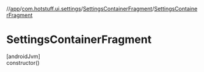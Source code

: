 //[app](../../../index.md)/[com.hotstuff.ui.settings](../index.md)/[SettingsContainerFragment](index.md)/[SettingsContainerFragment](-settings-container-fragment.md)

# SettingsContainerFragment

[androidJvm]\
constructor()

